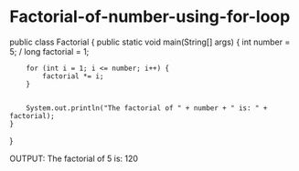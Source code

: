 # Factorial-of-number-using-for-loop
public class Factorial {
    public static void main(String[] args) {
        int number = 5; /
        long factorial = 1;

       
        for (int i = 1; i <= number; i++) {
            factorial *= i;
        }

        
        System.out.println("The factorial of " + number + " is: " + factorial);
    }
}

OUTPUT:
The factorial of 5 is: 120

